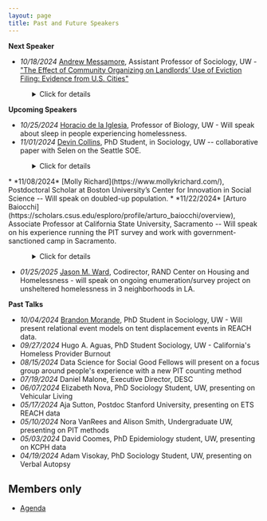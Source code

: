 ```yaml
---
layout: page
title: Past and Future Speakers
---
```


**Next Speaker**

* *10/18/2024* [Andrew Messamore](https://andrewmessamore.com/), Assistant Professor of Sociology, UW - ["The Effect of Community Organizing on Landlords’ Use of Eviction Filing: Evidence from U.S. Cities"](https://static1.squarespace.com/static/62979bf265651266e3cb6717/t/63c05431b55cc33acdff58b9/1673548849962/Messamore+-+2023+-+The+Effect+of+Community+Organizing+on+Landlords%E2%80%99+U.pdf)

<ul>
<ul>
<details>
<summary>Click for details</summary>
<b>Title</b>: The Effect of Community Organizing on Landlords’ Use of Eviction Filing: Evidence from U.S. Cities<br>
<b>Authors</b>: Andrew Messamore<br>
<b>Abstract</b>: Eviction filing rates have declined in many large cities in the United States. Existing scholarship on eviction, which focuses on discrete tenant-landlord relationships, has few explanations for this decline. I
consider whether community organizing by nonprofit organizations shapes the social organization of
communities and causes landlords to file fewer eviction filings. In cities where tenant and anti-poverty
organizing has become common, community-oriented nonprofit organizations advocate for disadvantaged communities and help residents avoid poverty. Community organizing has rarely been studied as a
predictor of housing security among low-income tenants, despite studies of how community organizing
shapes the use of property in wealthy neighborhoods. I estimate the causal effect of community organizations on eviction filing rates between 2000 and 2016 using longitudinal data and a strategy to account for
the endogeneity of nonprofits and eviction. Evidence from year-to-year models in 75 large cities spanning
sixteen years estimate that an addition of ten community nonprofits in a city of 100,000 residents is associated with a ten percent reduction in eviction filing. This effect is comparable to the effect of community
organizations on murder and is roughly a third of the association between eviction and concentrated
disadvantage.
</details>
</ul>
</ul>

**Upcoming Speakers**

* *10/25/2024* [Horacio de la Iglesia](https://www.biology.washington.edu/people/profile/horacio-de-la-iglesia), Professor of Biology, UW - Will speak about sleep in people experiencing homelessness.
* *11/01/2024* [Devin Collins](https://soc.washington.edu/people/devin-collins), PhD Student, in Sociology, UW -- collaborative paper with Selen on the Seattle SOE.
<ul>
<ul>
<details>
<summary>Click for details</summary>
<b>Title</b>: A Prolonged State of Emergency for Homelessness? The 2015 Proclamations in Seattle and
the Exercise of Symbolic Power<br>
<b>Authors</b>: Selen Güler and Devin Collins (co-first authors)<br>
<b>Abstract</b>: In fast-growing urban centers, growing homelessness has emerged as a vexing issue confronting
local leaders. While poverty governance scholars assert that state actors respond by embracing
strategies of punitive containment, overt criminalization may be untenable in the socially
progressive cities experiencing some of the highest rates of homelessness in the county. Through
an in-depth archival analysis of the 2015 State of Emergency (SOE) on homelessness in Seattle
and King County, this study centers a case in which policymakers neither “normalized”
homelessness nor openly projected commitments to punishment. Instead, the SOE framed
homelessness as a social and economic catastrophe brought about by rapid growth, housing
unaffordability, and policy failure. Despite this framing, immediate post-emergency policies
remained narrowly focused on punitive, short-term interventions targeting the physical and
administrative visibility of homelessness rather than its structural drivers. Drawing on Bourdieu’s
theory of the state, we interpret the SOE and subsequent policies as an exercise of symbolic
power stemming from officials’ need to reconcile the fiscal and social contradictions that
increasing homelessness presents. By interrogating the disjuncture between official discourse and
policy, this study offers new insights on the operation of social control and crisis mitigation in
contemporary neoliberal cities.
</details>
</ul>
</ul>
* *11/08/2024* [Molly Richard](https://www.mollykrichard.com/),  Postdoctoral Scholar at Boston University’s Center for Innovation in Social Science -- Will speak on doubled-up population.
* *11/22/2024* [Arturo Baiocchi](https://scholars.csus.edu/esploro/profile/arturo_baiocchi/overview), Associate Professor at California State University, Sacramento -- Will speak on his experience running the PIT survey and work with government-sanctioned camp in Sacramento.
<ul>
<ul>
<details>
<summary>Click for details</summary>
<b>Title</b>: TBD<br>
<b>Authors</b>: Arturo Baiocchi<br>
<b>Biography</b>: Dr. Baiocchi is an Associate Professor at the School of Social Work at Sacramento State and a Faculty Fellow at the Center for Health Policy, Practice, and Research (CHPRR). His research focuses on vulnerable young adults, mental health, and homelessness. He also teaches course in social welfare policy, homelessness, and community-based research.
In the past seven years, Dr. Baiocchi, along with colleagues, have drafted a series of academic publications and community reports on the prevalence and response to homelessness in Sacramento County and across the state (e.g., reports for the CA Dept of Social Services, CA Interagency Council on Homelessness, US Bureau of Justice, Sacramento Continuum of Care, CA Health Foundation). Notably, Dr. Baiocchi was the lead author of the 2022 report “State of Homelessness in Sacramento County,” which highlighted pronounced trends in growing numbers of individuals experiencing homelessness in Sacramento, ongoing racial disparities, as well as the disconnect and marginalization that many individuals living on the street feel toward policies to address homelessness. His research has been highlighted in the Sacramento Bee, the Los Angeles Times, the Chris=an Science Monitor, Kaiser Health News, Capital Public Radio, CalMatters, and other media. In October 2022, Dr. Baiocchi received the Homeless Justice Champion of the Year award from the Sacramento Housing Alliance.
</details>
</ul>
</ul>
 
* *01/25/2025* [Jason M. Ward](https://www.rand.org/about/people/w/ward_jason_m.html), Codirector, RAND Center on Housing and Homelessness - will speak on ongoing enumeration/survey project on unsheltered homelessness in 3 neighborhoods in LA.

**Past Talks**
* *10/04/2024* [Brandon Morande](https://soc.washington.edu/people/brandon-morande), PhD Student in Sociology, UW - Will present relational event models on tent displacement events in REACH data. 
* *09/27/2024* Hugo A. Aguas, PhD Student Sociology, UW - California's Homeless Provider Burnout
* *08/15/2024* Data Science for Social Good Fellows will present on a focus group around people's experience with a new PIT counting method
* *07/19/2024* Daniel Malone, Executive Director, DESC
* *06/07/2024* Elizabeth Nova, PhD Sociology Student, UW, presenting on Vehicular Living
* *05/17/2024* Aja Sutton, Postdoc Stanford University, presenting on ETS REACH data
* *05/10/2024* Nora VanRees and Alison Smith, Undergraduate UW, presenting on PIT methods
* *05/03/2024* David Coomes, PhD Epidemiology student, UW, presenting on KCPH data
* *04/19/2024* Adam Visokay, PhD Sociology Student, UW, presenting on Verbal Autopsy


## Members only

* [Agenda](https://docs.google.com/document/d/1sbar4qTzC6Jqgywb1WGYRUvwqwzAYTi07KiOsdEg4pE/edit?usp=sharing)
